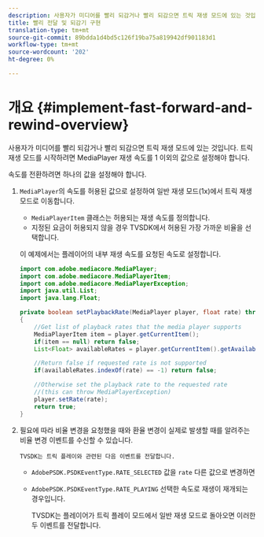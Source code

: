 ```yaml
---
description: 사용자가 미디어를 빨리 되감거나 빨리 되감으면 트릭 재생 모드에 있는 것입니다. 트릭 재생 모드를 시작하려면 MediaPlayer 재생 속도를 1 이외의 값으로 설정해야 합니다.
title: 빨리 전달 및 되감기 구현
translation-type: tm+mt
source-git-commit: 89bdda1d4bd5c126f19ba75a819942df901183d1
workflow-type: tm+mt
source-wordcount: '202'
ht-degree: 0%

---
```



# 개요 {#implement-fast-forward-and-rewind-overview}

사용자가 미디어를 빨리 되감거나 빨리 되감으면 트릭 재생 모드에 있는 것입니다. 트릭 재생 모드를 시작하려면 MediaPlayer 재생 속도를 1 이외의 값으로 설정해야 합니다.

속도를 전환하려면 하나의 값을 설정해야 합니다.

1. `MediaPlayer`의 속도를 허용된 값으로 설정하여 일반 재생 모드(1x)에서 트릭 재생 모드로 이동합니다.

   * `MediaPlayerItem` 클래스는 허용되는 재생 속도를 정의합니다.
   * 지정된 요금이 허용되지 않을 경우 TVSDK에서 허용된 가장 가까운 비율을 선택합니다.

   이 예제에서는 플레이어의 내부 재생 속도를 요청된 속도로 설정합니다.

   ```java
   import com.adobe.mediacore.MediaPlayer; 
   import com.adobe.mediacore.MediaPlayerItem; 
   import com.adobe.mediacore.MediaPlayerException; 
   import java.util.List; 
   import java.lang.Float; 
   
   private boolean setPlaybackRate(MediaPlayer player, float rate) throws MediaPlayerException  
   { 
       //Get list of playback rates that the media player supports 
       MediaPlayerItem item = player.getCurrentItem(); 
       if(item == null) return false; 
       List<Float> availableRates = player.getCurrentItem().getAvailablePlaybackRates(); 
   
       //Return false if requested rate is not supported 
       if(availableRates.indexOf(rate) == -1) return false; 
   
       //Otherwise set the playback rate to the requested rate  
       //(this can throw MediaPlayerException) 
       player.setRate(rate); 
       return true; 
   }
   ```

1. 필요에 따라 비율 변경을 요청했을 때와 환율 변경이 실제로 발생할 때를 알려주는 비율 변경 이벤트를 수신할 수 있습니다.

       TVSDK는 트릭 플레이와 관련된 다음 이벤트를 전달합니다.
   
   * `AdobePSDK.PSDKEventType.RATE_SELECTED` 값을  `rate` 다른 값으로 변경하면

   * `AdobePSDK.PSDKEventType.RATE_PLAYING` 선택한 속도로 재생이 재개되는 경우입니다.

      TVSDK는 플레이어가 트릭 플레이 모드에서 일반 재생 모드로 돌아오면 이러한 두 이벤트를 전달합니다.

